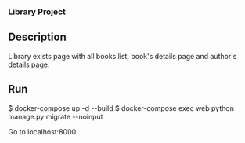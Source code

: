 ### Library Project

## Description

Library exists page with all books list, book's details page and author's details page.

## Run

$ docker-compose up -d --build
$ docker-compose exec web python manage.py migrate --noinput

Go to localhost:8000